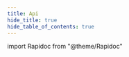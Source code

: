 ```yaml
---
title: Api
hide_title: true
hide_table_of_contents: true
---
```


import Rapidoc from "@theme/Rapidoc"

<!-- https://api-reference.checkout.com/swagger.yaml -->
<!-- https://petstore.swagger.io/v2/swagger.json -->
<Rapidoc apiUrl="https://petstore.swagger.io/v2/swagger.json">
</Rapidoc>
